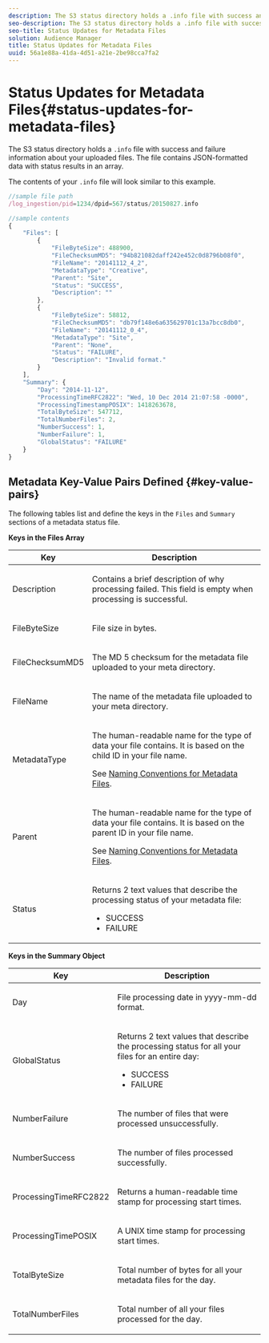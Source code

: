```yaml
---
description: The S3 status directory holds a .info file with success and failure information about your uploaded files. The file contains JSON-formatted data with status results in an array.
seo-description: The S3 status directory holds a .info file with success and failure information about your uploaded files. The file contains JSON-formatted data with status results in an array.
seo-title: Status Updates for Metadata Files
solution: Audience Manager
title: Status Updates for Metadata Files
uuid: 56a1e88a-41da-4d51-a21e-2be98cca7fa2
---
```


# Status Updates for Metadata Files{#status-updates-for-metadata-files}

The S3 status directory holds a `.info` file with success and failure information about your uploaded files. The file contains JSON-formatted data with status results in an array.

 The contents of your `.info` file will look similar to this example.

```js
//sample file path
/log_ingestion/pid=1234/dpid=567/status/20150827.info

//sample contents
{
    "Files": [
        {
            "FileByteSize": 488900,
            "FileChecksumMD5": "94b821082daff242e452c0d8796b08f0",
            "FileName": "20141112_4_2",
            "MetadataType": "Creative",
            "Parent": "Site",
            "Status": "SUCCESS",
            "Description": ""
        },
        {
            "FileByteSize": 58812,
            "FileChecksumMD5": "db79f148e6a635629701c13a7bcc8db0",
            "FileName": "20141112_0_4",
            "MetadataType": "Site",
            "Parent": "None",
            "Status": "FAILURE",
            "Description": "Invalid format."
        }
    ],
    "Summary": {
        "Day": "2014-11-12",
        "ProcessingTimeRFC2822": "Wed, 10 Dec 2014 21:07:58 -0000",
        "ProcessingTimestampPOSIX": 1418263678,
        "TotalByteSize": 547712,
        "TotalNumberFiles": 2,
        "NumberSuccess": 1,
        "NumberFailure": 1,
        "GlobalStatus": "FAILURE"
    }
}
```

## Metadata Key-Value Pairs Defined {#key-value-pairs}

The following tables list and define the keys in the `Files` and `Summary` sections of a metadata status file.

**Keys in the Files Array**

<table id="table_BF23C032FEFA446282E9364E85BE8C9F"> 
 <thead> 
  <tr> 
   <th colname="col1" class="entry"> Key </th> 
   <th colname="col2" class="entry"> Description </th> 
  </tr> 
 </thead>
 <tbody> 
  <tr> 
   <td colname="col1"> <p> <span class="codeph"> Description</span> </p> </td> 
   <td colname="col2"> <p>Contains a brief description of why processing failed. This field is empty when processing is successful. </p> </td> 
  </tr> 
  <tr> 
   <td colname="col1"> <p> <span class="codeph"> FileByteSize</span> </p> </td> 
   <td colname="col2"> <p>File size in bytes. </p> </td> 
  </tr> 
  <tr> 
   <td colname="col1"> <p> <span class="codeph"> FileChecksumMD5</span> </p> </td> 
   <td colname="col2"> <p>The MD 5 checksum for the metadata file uploaded to your <span class="codeph"> meta</span> directory. </p> </td> 
  </tr> 
  <tr> 
   <td colname="col1"> <p> <span class="codeph"> FileName</span> </p> </td> 
   <td colname="col2"> <p>The name of the metadata file uploaded to your <span class="codeph"> meta</span> directory. </p> </td> 
  </tr> 
  <tr> 
   <td colname="col1"> <p> <span class="codeph"> MetadataType</span> </p> </td> 
   <td colname="col2"> <p>The human-readable name for the type of data your file contains. It is based on the child ID in your file name. </p> <p>See <a href="../../../reporting/audience-optimization-reports/metadata-files-intro/metadata-file-names.md#concept_729806531D4547A6B5870BEA199FB4A9"> Naming Conventions for Metadata Files</a>. </p> </td> 
  </tr> 
  <tr> 
   <td colname="col1"> <p> <span class="codeph"> Parent</span> </p> </td> 
   <td colname="col2"> <p>The human-readable name for the type of data your file contains. It is based on the parent ID in your file name. </p> <p>See <a href="../../../reporting/audience-optimization-reports/metadata-files-intro/metadata-file-names.md#concept_729806531D4547A6B5870BEA199FB4A9"> Naming Conventions for Metadata Files</a>. </p> </td> 
  </tr> 
  <tr> 
   <td colname="col1"> <p> <span class="codeph"> Status</span> </p> </td> 
   <td colname="col2"> <p>Returns 2 text values that describe the processing status of your metadata file: </p> 
    <ul id="ul_3814EBB6B42B4EB294B1ABA5782190B6"> 
     <li id="li_92AAECE7E9A44B1193A1D93ABBCE46B0"> <span class="codeph"> SUCCESS</span> </li> 
     <li id="li_3109F4E254374117A89CB989F221CB18"> <span class="codeph"> FAILURE</span> </li> 
    </ul> </td> 
  </tr> 
 </tbody> 
</table>

**Keys in the Summary Object**

<table id="table_C765A0CDBAA14A2FB5E0D38BDD1D292A"> 
 <thead> 
  <tr> 
   <th colname="col1" class="entry"> Key </th> 
   <th colname="col2" class="entry"> Description </th> 
  </tr> 
 </thead>
 <tbody> 
  <tr> 
   <td colname="col1"> <p> <span class="codeph"> Day</span> </p> </td> 
   <td colname="col2"> <p>File processing date in <span class="codeph"><span class="varname"> yyyy-mm-dd</span></span> format. </p> </td> 
  </tr> 
  <tr> 
   <td colname="col1"> <p> <span class="codeph"> GlobalStatus</span> </p> </td> 
   <td colname="col2"> <p>Returns 2 text values that describe the processing status for all your files for an entire day: </p> 
    <ul id="ul_3FC092CA043A486C9C79FECF71FAF8FB"> 
     <li id="li_754B32D8267D44BBBD6EC354C459C566"> <span class="codeph"> SUCCESS</span> </li> 
     <li id="li_8B64E39C80424AC2B95DF9B53D62864E"> <span class="codeph"> FAILURE</span> </li> 
    </ul> </td> 
  </tr> 
  <tr> 
   <td colname="col1"> <p> <span class="codeph"> NumberFailure</span> </p> </td> 
   <td colname="col2"> <p>The number of files that were processed unsuccessfully. </p> </td> 
  </tr> 
  <tr> 
   <td colname="col1"> <p> <span class="codeph"> NumberSuccess</span> </p> </td> 
   <td colname="col2"> <p>The number of files processed successfully. </p> </td> 
  </tr> 
  <tr> 
   <td colname="col1"> <p> <span class="codeph"> ProcessingTimeRFC2822</span> </p> </td> 
   <td colname="col2"> <p>Returns a human-readable time stamp for processing start times. </p> </td> 
  </tr> 
  <tr> 
   <td colname="col1"> <p> <span class="codeph"> ProcessingTimePOSIX</span> </p> </td> 
   <td colname="col2"> <p>A UNIX time stamp for processing start times. </p> </td> 
  </tr> 
  <tr> 
   <td colname="col1"> <p> <span class="codeph"> TotalByteSize</span> </p> </td> 
   <td colname="col2"> <p>Total number of bytes for all your metadata files for the day. </p> </td> 
  </tr> 
  <tr> 
   <td colname="col1"> <p> <span class="codeph"> TotalNumberFiles</span> </p> </td> 
   <td colname="col2"> <p>Total number of all your files processed for the day. </p> </td> 
  </tr> 
 </tbody> 
</table>

